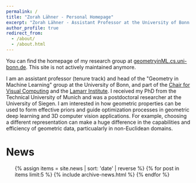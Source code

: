 ```yaml
---
permalink: /
title: "Zorah Lähner - Personal Homepage"
excerpt: "Zorah Lähner - Assistant Professor at the University of Bonn - Geometry in Machine Learning group"
author_profile: true
redirect_from:
  - /about/
  - /about.html
---
```


You can find the homepage of my research group at [geometryinML.cs.uni-bonn.de](https://geometryinml.cs.uni-bonn.de/). This site is not actively maintained anymore.

I am an assistant professor (tenure track) and head of the "Geometry in Machine Learning" group at the University of Bonn, and part of the [Chair for Visual Computing](https://cg.cs.uni-bonn.de/) and the [Lamarr Institute](https://lamarr-institute.org/). I received my PhD from the Technical University of Munich and was a postdoctoral researcher at the University of Siegen. 
I am interested in how geometric properties can be used to form effective priors and guide optimization processes in geometric deep learning and 3D computer vision applications. For example, choosing a different representation can make a huge difference in the capabilities and efficiency of geometric data, particualarly in non-Euclidean domains. 




News
======
  <ul>{% assign items = site.news | sort: 'date' | reverse %}
{% for post in items limit:5 %}
    {% include archive-news.html %}
  {% endfor %}</ul>
